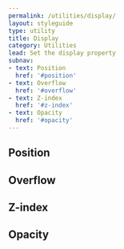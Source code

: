 ```yaml
---
permalink: /utilities/display/
layout: styleguide
type: utility
title: Display
category: Utilities
lead: Set the display property
subnav:
- text: Position
  href: '#position'
- text: Overflow
  href: '#overflow'
- text: Z-index
  href: '#z-index'
- text: Opacity
  href: '#opacity'
---
```


## Position

## Overflow

## Z-index

## Opacity

